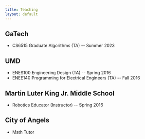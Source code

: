 ```yaml
---
title: Teaching
layout: default
---
```


## GaTech
- CS6515 Graduate Algorithms (TA) -- Summer 2023

## UMD
- ENES100 Engineering Design (TA) -- Spring 2016
- ENEE140 Programming for Electrical Engineers (TA) -- Fall 2016

## Martin Luter King Jr. Middle School
- Robotics Educator (Instructor) -- Spring 2016

## City of Angels
- Math Tutor